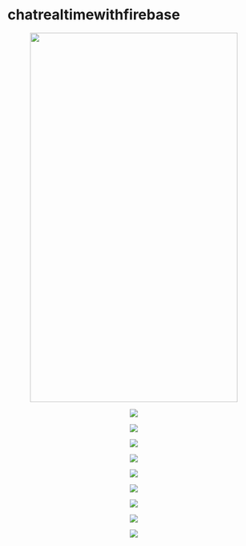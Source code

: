 # chatrealtimewithfirebase

<p align="center">
  <img width="414" height="736" src="images/image_1.png">
</p>

<p align="center">
  <img src="images/image_2.PNG">
</p>

<p align="center">
  <img src="images/image_3.PNG">
</p>

<p align="center">
  <img src="images/image_4.PNG">
</p>

<p align="center">
  <img src="images/image_5.PNG">
</p>


<p align="center">
  <img src="images/image_6.PNG">
</p>


<p align="center">
  <img src="images/image_7.PNG">
</p>

<p align="center">
  <img src="images/image_8.PNG">
</p>

<p align="center">
  <img src="images/image_9.PNG">
</p>

<p align="center">
  <img src="images/image_10.PNG">
</p>
